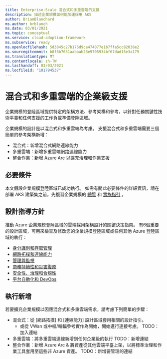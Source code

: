 ```yaml
---
title: Enterprise-Scale 混合式和多重雲端的支援
description: 描述企業規模如何能加速採用 AKS
author: BrianBlanchard
ms.author: brblanch
ms.date: 03/01/2021
ms.topic: conceptual
ms.service: cloud-adoption-framework
ms.subservice: ready
ms.openlocfilehash: 5d3845c27b176d9ca474077e1b7ffa5cc82038e2
ms.sourcegitcommit: b8f8b7631aabaab28e9705934bf67dad15e3a179
ms.translationtype: MT
ms.contentlocale: zh-TW
ms.lasthandoff: 03/03/2021
ms.locfileid: "101794537"
---
```

# <a name="enterprise-scale-support-for-hybrid-and-multicloud"></a>混合式和多重雲端的企業級支援
  
企業規模的登陸區域提供特定的架構方法、參考架構和參考，以針對任務關鍵性技術平臺和任何支援的工作負載準備登陸區域。 

企業規模的設計是以混合式和多重雲端為考慮。 支援混合式和多重雲端需要三個簡單的參考架構新增：

- 混合式：新增混合式網路連線能力
- 多重雲端：新增多重雲端網路連線能力
- 整合作業：新增 Azure Arc 以擴充治理和作業支援 

## <a name="prerequisite"></a>必要條件

本文假設企業規模登陸區域已成功執行。 如需有關此必要條件的詳細資訊，請在部署 AKS 建築集之前，先複習企業規模的 [總覽](https://docs.microsoft.com/azure/cloud-adoption-framework/ready/enterprise-scale/) 和 [實施指引](https://docs.microsoft.com/azure/cloud-adoption-framework/ready/enterprise-scale/implementation) 。

## <a name="design-guidelines"></a>設計指導方針

推動 Azure 企業規模登陸區域的雲端採用架構設計的關鍵決策指南。 有6個重要的設計區域，可用來檢查及修改您的企業規模登陸區域或任何其他 Azure 登陸區域的執行：

- [身分識別和存取管理](../../ready/enterprise-scale/identity-and-access-management.md)
- [網路拓樸和連線能力](../../ready/enterprise-scale/network-topology-and-connectivity.md)
- [管理與監視](../../ready/enterprise-scale/management-and-monitoring.md)
- [商務持續性和災害復原](../../ready/enterprise-scale/business-continuity-and-disaster-recovery.md)
- [安全性、治理和合規性](../../ready/enterprise-scale/security-governance-and-compliance.md)
- [平台自動化和 DevOps](../../ready/enterprise-scale/platform-automation-and-devops.md)

## <a name="implementation-additions"></a>執行新增

若要擴充企業規模以因應混合式和多重雲端需求，請考慮下列簡單的步驟：

- 混合式：從 [網路拓撲] 和 [連線能力] 設計區域套用相關的設計指引。
    - 或從 VWan 或中樞/輪輻參考實作為開始，開始進行連接考慮。 TODO：加入連結
- 多重雲端：將多重雲端連線新增到任何企業級的執行 TODO：新增連結
- 整合作業：新增 Azure Arc & 將資產從其他雲端平臺上架，以將標準治理和作業工具套用至這些非 Azure 資產。 TODO：新增要管理的連結
